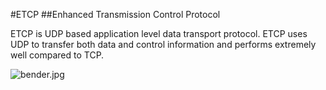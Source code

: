 #ETCP
##Enhanced Transmission Control Protocol

ETCP is UDP based application level data transport protocol.
ETCP uses UDP to transfer both data and control information and performs extremely well compared to TCP.

![bender.jpg](http://i.imgur.com/b830XIQ.jpg "In fact, forget the transfer protocol and the blackjack. Ahh, screw the whole thing!")
